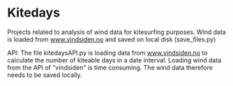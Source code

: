 # Kitedays
Projects related to analysis of wind data for kitesurfing purposes. Wind data is loaded from www.vindsiden.no and saved on local disk (save_files.py)

API: The file kitedaysAPI.py is loading data from www.vindsiden.no to calculate the number of kiteable days in a date interval. Loading wind data from the API of "vindsiden" is time consuming. The wind data therefore needs to be saved locally.
